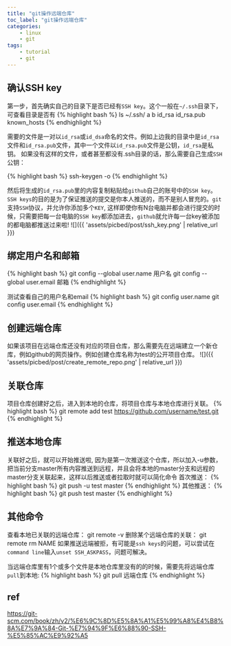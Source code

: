 ```yaml
---
title: "git操作远端仓库"
toc_label: "git操作远端仓库"
categories:
    - linux
    - git
tags:
    - tutorial
    - git
---
```


## 确认SSH key
第一步，首先确实自己的目录下是否已经有`SSH key`。这个一般在`~/.ssh`目录下，可查看目录是否有
{% highlight bash %}
ls ~/.ssh/
a  b  id_rsa  id_rsa.pub  known_hosts
{% endhighlight %}
<!--more-->

需要的文件是一对以`id_rsa`或`id_dsa`命名的文件。例如上边我的目录中是`id_rsa`文件和`id_rsa.pub`文件，其中一个文件以`id_rsa.pub`文件是公钥，`id_rsa`是私钥。
如果没有这样的文件，或者甚至都没有.ssh目录的话，那么需要自己生成`SSH`公钥：

{% highlight bash %}
ssh-keygen -o
{% endhighlight %}

然后将生成的`id_rsa.pub`里的内容复制粘贴给`github`自己的账号中的`SSH key`。`SSH keys`的目的是为了保证推送的提交是你本人推送的，而不是别人冒充的。`git`支持`SSH`协议，并允许你添加多个`KEY`, 这样即使你有N台电脑并都会进行提交的时候，只需要把每一台电脑的`SSH key`都添加进去，`github`就允许每一台key被添加的都电脑都推送过来啦!
![]({{ 'assets/picbed/post/ssh_key.png' | relative_url }})

## 绑定用户名和邮箱
{% highlight bash %}
git config --global user.name 用户名
git config --global user.email 邮箱
{% endhighlight %}

测试查看自己的用户名和email
{% highlight bash %}
git config user.name
git config user.email
{% endhighlight %}

## 创建远端仓库
如果该项目在远端仓库还没有对应的项目仓库，那么需要先在远端建立一个新仓库，例如github的网页操作。例如创建仓库名称为test的公开项目仓库。
![]({{ 'assets/picbed/post/create_remote_repo.png' | relative_url }})

## 关联仓库
项目仓库创建好之后，进入到本地的仓库，将项目仓库与本地仓库进行关联。
{% highlight bash %}
git remote add test https://github.com/username/test.git
{% endhighlight %}

## 推送本地仓库
关联好之后，就可以开始推送啦, 因为是第一次推送这个仓库，所以加入-u参数，把当前分支master所有内容推送到远程，并且会将本地的master分支和远程的master分支关联起来，这样以后推送或者拉取时就可以简化命令
首次推送：
{% highlight bash %}
git push -u test master
{% endhighlight %}
其他推送：
{% highlight bash %}
git push test master
{% endhighlight %}

## 其他命令
查看本地已关联的远端仓库：
git remote -v
删除某个远端仓库的关联：
git remote rm NAME
如果推送远端被拒，有可能是`ssh keys`的问题，可以尝试在`command line`输入`unset SSH_ASKPASS`，问题可解决。

当远端仓库里有1个或多个文件是本地仓库里没有的的时候，需要先将远端仓库`pull`到本地:
{% highlight bash %}
git pull 远端仓库
{% endhighlight %}

## ref
https://git-scm.com/book/zh/v2/%E6%9C%8D%E5%8A%A1%E5%99%A8%E4%B8%8A%E7%9A%84-Git-%E7%94%9F%E6%88%90-SSH-%E5%85%AC%E9%92%A5

